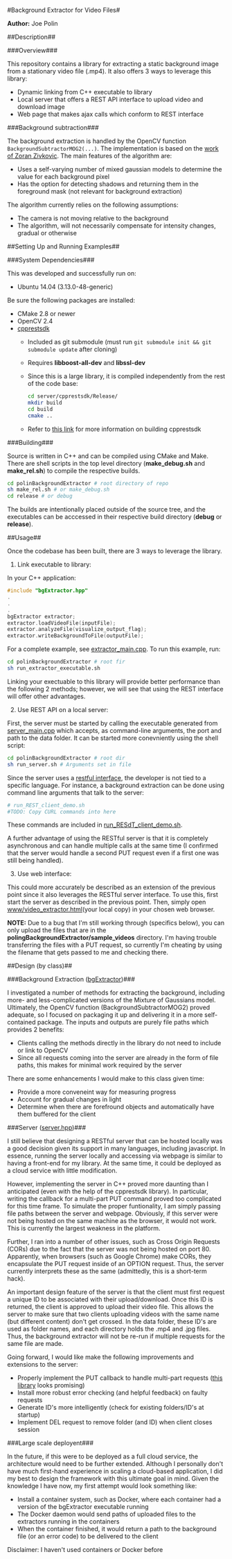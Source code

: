 #Background Extractor for Video Files#

**Author:** Joe Polin

##Description##

###Overview###

  This repository contains a library for extracting a static background image from a stationary video file (.mp4). It also offers 3 ways to leverage this library:
  
  - Dynamic linking from C++ executable to library
  - Local server that offers a REST API interface to upload video and download image
  - Web page that makes ajax calls which conform to REST interface
  
###Background subtraction###

  The background extraction is handled by the OpenCV function ```BackgroundSubtractorMOG2(...)```. The implementation is based on the [work of Zoran Zivkovic](http://www.zoranz.net/PUBLICATIONS.html). The main features of the algorithm are:
  - Uses a self-varying number of mixed gaussian models to determine the value for each background pixel
  - Has the option for detecting shadows and returning them in the foreground mask (not relevant for background extraction)
  
  
  The algorithm currently relies on the following assumptions:
  
  - The camera is not moving relative to the background
  - The algorithm, will not necessarily compensate for intensity changes, gradual or otherwise

##Setting Up and Running Examples##
  
###System Dependencies###

This was developed and successfully run on:
- Ubuntu 14.04 (3.13.0-48-generic)

Be sure the following packages are installed:
- CMake 2.8 or newer
- OpenCV 2.4
- [cpprestsdk](https://github.com/Microsoft/cpprestsdk)
  - Included as git submodule (must run ```git submodule init && git submodule update``` after cloning)
  - Requires **libboost-all-dev** and **libssl-dev**
  - Since this is a large library, it is compiled independently from the rest of the code base:
  
    ```bash
    cd server/cpprestsdk/Release/
    mkdir build
    cd build
    cmake ..
    ```
    
  - Refer to [this link](https://github.com/Microsoft/cpprestsdk/wiki) for more information on building cpprestsdk

###Building###

Source is written in C++ and can be compiled using CMake and Make. There are shell scripts in the top level directory (**make_debug.sh** and **make_rel.sh**) to compile the respective builds. 

```bash
cd polinBackgroundExtractor # root directory of repo
sh make_rel.sh # or make_debug.sh
cd release # or debug
```

The builds are intentionally placed outside of the source tree, and the executables can be acccessed in their respective build directory (**debug** or **release**). 

##Usage##

Once the codebase has been built, there are 3 ways to leverage the library. 

1. Link executable to library:

  In your C++ application:
  
  ```C++
  #include "bgExtractor.hpp"
  .
  .
  .
  bgExtractor extractor;
  extractor.loadVideoFile(inputFile);
  extractor.analyzeFile(visualize_output_flag);
  extractor.writeBackgroundToFile(outputFile);
  ```
  
  For a complete example, see [extractor_main.cpp](/extractor/extractor_main.cpp). To run this example, run:
  
  ```bash
  cd polinBackgroundExtractor # root fir
  sh run_extractor_executable.sh
  ```

  Linking your exectuable to this library will provide better performance than the following 2 methods; however, we will see that using the REST interface will offer other advantages.
  
2. Use REST API on a local server:

  First, the server must be started by calling the executable generated from [server_main.cpp](server/server_main.cpp) which accepts, as command-line arguments, the port and path to the data folder. It can be started more conevniently using the shell script:
  
  ```bash
  cd polinBackgroundExtractor # root dir
  sh run_server.sh # Arguments set in file
  ```
  
  Since the server uses a [restful interface](https://en.wikipedia.org/wiki/Representational_state_transfer), the developer is not tied to a specific language. For instance, a background extraction can be done using command line arguments that talk to the server:
  
  ```bash
  # run_REST_client_demo.sh
  #TODO: Copy CURL commands into here
  ```
  
  These commands are included in [run_RESdT_client_demo.sh](/run_REST_client_demo.sh).
  
  A further advantage of using the RESTful server is that it is completely asynchronous and can handle multiple calls at the same time (I confirmed that the server would handle a second PUT request even if a first one was still being handled).
  
3. Use web interface:

  This could more accurately be described as an extension of the previous point since it also leverages the RESTful server interface. To use this, first start the server as described in the previous point. Then, simply open [www/video_extractor.html](/www/video_extractor.html)(your local copy) in your chosen web browser.
  
  **NOTE:** Due to a bug that I'm still working through (specifics below), you can only upload the files that are in the **polingBackgroundExtractor/sample_videos** directory. I'm having trouble transferring the files with a PUT request, so currently I'm cheating by using the filename that gets passed to me and checking there.
  
##Design (by class)##
  
###Background Extraction ([bgExtractor](/extractor/bgExtractor.hpp))###

I investigated a number of methods for extracting the background, including more- and less-complicated versions of the Mixture of Gaussians model. Ultimately, the OpenCV function (BackgroundSubtractorMOG2) proved adequate, so I focused on packaging it up and delivering it in a more self-contained package. The inputs and outputs are purely file paths which provides 2 benefits:

- Clients calling the methods directly in the library do not need to include or link to OpenCV
- Since all requests coming into the server are already in the form of file paths, this makes for minimal work required by the server

There are some enhancements I would make to this class given time:
- Provide a more conveneint way for measuring progress
- Account for gradual changes in light
- Determine when there are forefround objects and automatically have them buffered for the client

###Server ([server.hpp](/server/server.hpp))###

I still believe that designing a RESTful server that can be hosted locally was a good decision given its support in many languages, including javascript. In essence, running the server locally and accessing via webpage is similar to having a front-end for my library. At the same time, it could be deployed as a cloud service with little modification.

However, implementing the server in C++ proved more daunting than I anticipated (even with the help of the cpprestsdk library). In particular, writing the callback for a multi-part PUT command proved too complicated for this time frame. To simulate the proper funtionality, I am simply passing file paths between the server and webpage. Obviously, if this server were not being hosted on the same machine as the browser, it would not work. This is currently the largest weakness in the platform.

Further, I ran into a number of other issues, such as Cross Origin Requests (CORs) due to the fact that the server was not being hosted on port 80. Apparently, when browsers (such as Google Chrome) make CORs, they encapsulate the PUT request inside of an OPTION request. Thus, the server currently interprets these as the same (admittedly, this is a short-term hack).

An important design feature of the server is that the client must first request a unique ID to be associated with their upload/download. Once this ID is returned, the client is approved to upload their video file. This allows the server to make sure that two clients uploading videos with the same name (but different content) don't get crossed. In the data folder, these ID's are used as folder names, and each directory holds the .mp4 and .jpg files. Thus, the background extractor will not be re-run if multiple requests for the same file are made.

Going forward, I would like make the following improvements and extensions to the server:
- Properly implement the PUT callback to handle multi-part requests ([this library](https://github.com/webappsdk/granada) looks promising)
- Install more robust error checking (and helpful feedback) on faulty requests
- Generate ID's more intelligently (check for existing folders/ID's at startup)
- Implement DEL request to remove folder (and ID) when client closes session

###Large scale deployent###

In the future, if this were to be deployed as a full cloud service, the architecture would need to be further extended. Although I personally don't have much first-hand experience in scaling a cloud-based application, I did my best to design the framework with this ultimate goal in mind. Given the knowledge I have now, my first attempt would look something like:

- Install a container system, such as Docker, where each container had a version of the bgExtractor executable running
- The Docker daemon would send paths of uploaded files to the extractors running in the containers
- When the container finished, it would return a path to the background file (or an error code) to be delivered to the client

Disclaimer: I haven't used containers or Docker before


